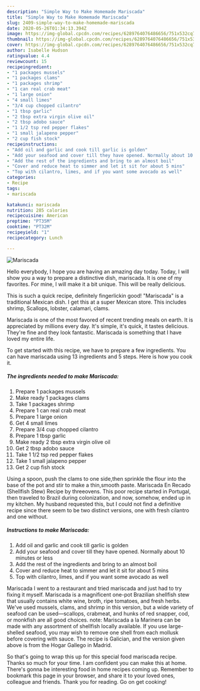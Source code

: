 ```yaml
---
description: "Simple Way to Make Homemade Mariscada"
title: "Simple Way to Make Homemade Mariscada"
slug: 2409-simple-way-to-make-homemade-mariscada
date: 2020-05-26T01:34:13.394Z
image: https://img-global.cpcdn.com/recipes/6289764076486656/751x532cq70/mariscada-recipe-main-photo.jpg
thumbnail: https://img-global.cpcdn.com/recipes/6289764076486656/751x532cq70/mariscada-recipe-main-photo.jpg
cover: https://img-global.cpcdn.com/recipes/6289764076486656/751x532cq70/mariscada-recipe-main-photo.jpg
author: Isabelle Hudson
ratingvalue: 4.4
reviewcount: 15
recipeingredient:
- "1 packages mussels"
- "1 packages clams"
- "1 packages shrimp"
- "1 can real crab meat"
- "1 large onion"
- "4 small limes"
- "3/4 cup chopped cilantro"
- "1 tbsp garlic"
- "2 tbsp extra virgin olive oil"
- "2 tbsp adobo sauce"
- "1 1/2 tsp red pepper flakes"
- "1 small jalapeno pepper"
- "2 cup fish stock"
recipeinstructions:
- "Add oil and garlic and cook till garlic is golden"
- "Add your seafood and cover till they have opened. Normally about 10 minutes or less"
- "Add the rest of the ingredients and bring to an almost boil"
- "Cover and reduce heat to simmer and let it sit for about 5 mins"
- "Top with cilantro, limes, and if you want some avocado as well"
categories:
- Recipe
tags:
- mariscada

katakunci: mariscada 
nutrition: 285 calories
recipecuisine: American
preptime: "PT35M"
cooktime: "PT32M"
recipeyield: "1"
recipecategory: Lunch

---
```



![Mariscada](https://img-global.cpcdn.com/recipes/6289764076486656/751x532cq70/mariscada-recipe-main-photo.jpg)

Hello everybody, I hope you are having an amazing day today. Today, I will show you a way to prepare a distinctive dish, mariscada. It is one of my favorites. For mine, I will make it a bit unique. This will be really delicious.

This is such a quick recipe, definitely fingerlickin good! &#34;Mariscada&#34; is a traditional Mexican dish. I get this at a super Mexican store. This includes shrimp, Scallops, lobster, calamari, clams.

Mariscada is one of the most favored of recent trending meals on earth. It is appreciated by millions every day. It's simple, it's quick, it tastes delicious. They're fine and they look fantastic. Mariscada is something that I have loved my entire life.


To get started with this recipe, we have to prepare a few ingredients. You can have mariscada using 13 ingredients and 5 steps. Here is how you cook it.

<!--inarticleads1-->

##### The ingredients needed to make Mariscada:

1. Prepare 1 packages mussels
1. Make ready 1 packages clams
1. Take 1 packages shrimp
1. Prepare 1 can real crab meat
1. Prepare 1 large onion
1. Get 4 small limes
1. Prepare 3/4 cup chopped cilantro
1. Prepare 1 tbsp garlic
1. Make ready 2 tbsp extra virgin olive oil
1. Get 2 tbsp adobo sauce
1. Take 1 1/2 tsp red pepper flakes
1. Take 1 small jalapeno pepper
1. Get 2 cup fish stock


Using a spoon, push the clams to one side,then sprinkle the flour into the base of the pot and stir to make a thin,smooth paste. Mariscada En Recado (Shellfish Stew) Recipe by threeovens. This poor recipe started in Portugal, then traveled to Brazil during colonization, and now, somehow, ended up in my kitchen. My husband requested this, but I could not find a definitive recipe since there seem to be two distinct versions, one with fresh cilantro and one without. 

<!--inarticleads2-->

##### Instructions to make Mariscada:

1. Add oil and garlic and cook till garlic is golden
1. Add your seafood and cover till they have opened. Normally about 10 minutes or less
1. Add the rest of the ingredients and bring to an almost boil
1. Cover and reduce heat to simmer and let it sit for about 5 mins
1. Top with cilantro, limes, and if you want some avocado as well


Mariscada I went to a restaurant and tried mariscada and just had to try fixing it myself. Mariscada is a magnificent one-pot Brazilian shellfish stew that usually contains white wine, broth, ripe tomatoes, and fresh herbs. We&#39;ve used mussels, clams, and shrimp in this version, but a wide variety of seafood can be used—scallops, crabmeat, and hunks of red snapper, cod, or monkfish are all good choices. note: Mariscada a la Marinera can be made with any assortment of shellfish locally available. If you use large-shelled seafood, you may wish to remove one shell from each mollusk before covering with sauce. The recipe is Galician, and the version given above is from the Hogar Gallego in Madrid. 

So that's going to wrap this up for this special food mariscada recipe. Thanks so much for your time. I am confident you can make this at home. There's gonna be interesting food in home recipes coming up. Remember to bookmark this page in your browser, and share it to your loved ones, colleague and friends. Thank you for reading. Go on get cooking!
